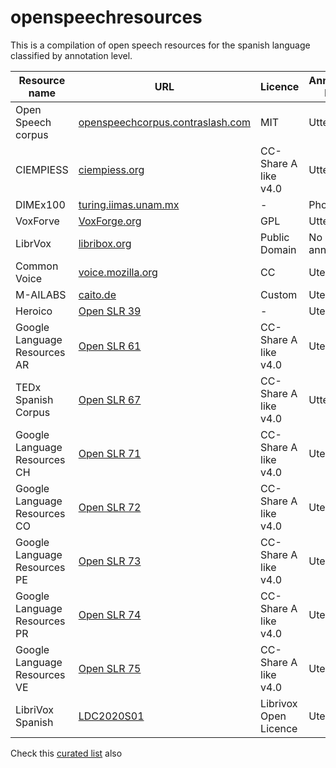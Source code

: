 # openspeechresources

This is a compilation of open speech resources for the spanish language classified by annotation level.

Resource name|URL|Licence|Annotation Leve|Length
|-|-|-|-|-|
Open Speech corpus|[openspeechcorpus.contraslash.com](http://openspeechcorpus.contraslash.com)|MIT|Utterance|50h +
CIEMPIESS|[ciempiess.org](http://www.ciempiess.org/downloads)|CC-Share A like v4.0| Utterance | 17h
DIMEx100|[turing.iimas.unam.mx](http://turing.iimas.unam.mx/~luis/DIME/CORPUS-DIMEX.html)| - |Phonetic|5h
VoxForve|[VoxForge.org](voxforge.org)| GPL | Utterance | 50+
LibrVox|[libribox.org](https://librivox.org/)| Public Domain | No annotation | 400+
Common Voice|[voice.mozilla.org](https://voice.mozilla.org/en/datasets)| CC | Uterance | 27+
M-AILABS|[caito.de](https://www.caito.de/2019/01/the-m-ailabs-speech-dataset/#more-242)| Custom | Uterance | 108
Heroico|[Open SLR 39](http://www.openslr.org/39/)| - | Uterance | 13
Google Language Resources AR | [Open SLR 61](http://www.openslr.org/61/) | CC-Share A like v4.0 | Uterance | -
TEDx Spanish Corpus | [Open SLR 67](http://www.openslr.org/67/)| CC-Share A like v4.0 | Utterance | 24
Google Language Resources CH | [Open SLR 71](http://www.openslr.org/71/) | CC-Share A like v4.0 | Uterance | -
Google Language Resources CO | [Open SLR 72](http://www.openslr.org/72/) | CC-Share A like v4.0 | Uterance | -
Google Language Resources PE | [Open SLR 73](http://www.openslr.org/73/) | CC-Share A like v4.0 | Uterance | -
Google Language Resources PR | [Open SLR 74](http://www.openslr.org/74/) | CC-Share A like v4.0 | Uterance | -
Google Language Resources VE | [Open SLR 75](http://www.openslr.org/75/) | CC-Share A like v4.0 | Uterance | -
LibriVox Spanish | [LDC2020S01](https://catalog.ldc.upenn.edu/LDC2020S01)|Librivox Open Licence|Uterance| 73

Check this [curated list](https://github.com/JRMeyer/open-speech-corpora) also
